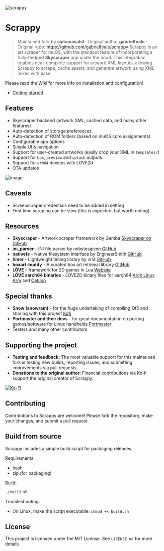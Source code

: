 ![scrappy](https://github.com/user-attachments/assets/78e48f14-45a8-427d-99ba-80f20ba018dd)
# Scrappy
> Maintained fork by **saitamasahil** · Original author **gabrielfvale** · Original repo: https://github.com/gabrielfvale/scrappy
Scrappy is an art scraper for muOS, with the standout feature of incorporating a fully-fledged **Skyscraper** app under the hood. This integration enables near-complete support for artwork XML layouts, allowing Scrappy to scrape, cache assets, and generate artwork using XML mixes with ease.

Please read the Wiki for more info on installation and configuration!
* [Getting started](https://github.com/saitamasahil/scrappy/wiki/Getting-Started)

## Features
* Skyscraper backend (artwork XML, cached data, and many other features)
* Auto-detection of storage preferences
* Auto-detection of ROM folders (based on muOS core assignments)
* Configurable app options
* Simple UI & navigation
* Support for user-created artworks (easily drop your XML in `templates/`)
* Support for `box`, `preview` and `splash` outputs
* Support for `arm64` devices with LOVE2d
* OTA updates

![image](https://github.com/user-attachments/assets/3f22110f-9df0-4ee6-80f5-e83f42dd1052)

## Caveats
* Screenscraper credentials need to be added in setting
* First time scraping can be slow (this is expected, but worth noting)

## Resources

- **Skyscraper** - Artwork scraper framework by Gemba [Skyscraper on GitHub](https://github.com/Gemba/skyscraper)
- **ini_parser** - INI file parser by nobytesgiven [GitHub](https://github.com/nobytesgiven/ini_parser)
- **nativefs** - Native filesystem interface by EngineerSmith [GitHub](https://github.com/EngineerSmith/nativefs)
- **timer** - Lightweight timing library by vrld [GitHub](https://github.com/vrld/hump)
- **boxart-buddy** - A curated box art retrieval library [GitHub](https://github.com/boxart-buddy/boxart-buddy)
- **LÖVE** - framework for 2D games in Lua [Website](https://love2d.org/)
- **LÖVE aarch64 binaries** - LOVE2D binary files for aarch64 [Arch Linux Arm](https://archlinuxarm.org/packages/aarch64/love) and [Cebion](https://github.com/Cebion/love2d_aarch64)

## Special thanks

- **Snow (snowram)** - for the huge undertaking of compiling Qt5 and sharing with this project [Kofi](https://ko-fi.com/snowram)
- **Portmaster and their devs** - for great documentation on porting games/software for Linux handhelds [Portmaster](https://portmaster.games/porting.html)
- Testers and many other contributors

## Supporting the project
- **Testing and feedback:** The most valuable support for this maintained fork is testing new builds, reporting issues, and submitting improvements via pull requests.
- **Donations to the original author:** Financial contributions via Ko‑fi support the original creator of Scrappy.

[![Ko-Fi](https://img.shields.io/badge/Ko--fi-F16061?style=for-the-badge&logo=ko-fi&logoColor=white)](https://ko-fi.com/gabrielfvale)

## Contributing

Contributions to Scrappy are welcome! Please fork the repository, make your changes, and submit a pull request.

## Build from source

Scrappy includes a simple build script for packaging releases.

Requirements:
- bash
- zip (for packaging)

Build:
```bash
./build.sh
```

Troubleshooting:
- On Linux, make the script executable: `chmod +x build.sh`

## License

This project is licensed under the MIT License. See `LICENSE.md` for more details.
